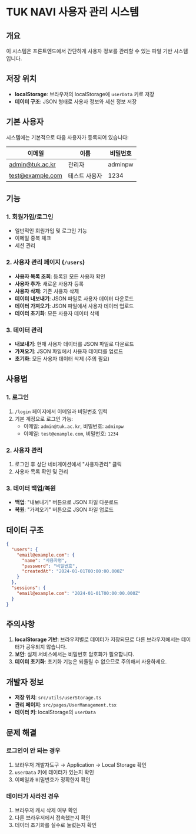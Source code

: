 # TUK NAVI 사용자 관리 시스템

## 개요
이 시스템은 프론트엔드에서 간단하게 사용자 정보를 관리할 수 있는 파일 기반 시스템입니다.

## 저장 위치
- **localStorage**: 브라우저의 localStorage에 `userData` 키로 저장
- **데이터 구조**: JSON 형태로 사용자 정보와 세션 정보 저장

## 기본 사용자
시스템에는 기본적으로 다음 사용자가 등록되어 있습니다:

| 이메일 | 이름 | 비밀번호 |
|--------|------|----------|
| admin@tuk.ac.kr | 관리자 | adminpw |
| test@example.com | 테스트 사용자 | 1234 |

## 기능

### 1. 회원가입/로그인
- 일반적인 회원가입 및 로그인 기능
- 이메일 중복 체크
- 세션 관리

### 2. 사용자 관리 페이지 (`/users`)
- **사용자 목록 조회**: 등록된 모든 사용자 확인
- **사용자 추가**: 새로운 사용자 등록
- **사용자 삭제**: 기존 사용자 삭제
- **데이터 내보내기**: JSON 파일로 사용자 데이터 다운로드
- **데이터 가져오기**: JSON 파일에서 사용자 데이터 업로드
- **데이터 초기화**: 모든 사용자 데이터 삭제

### 3. 데이터 관리
- **내보내기**: 현재 사용자 데이터를 JSON 파일로 다운로드
- **가져오기**: JSON 파일에서 사용자 데이터를 업로드
- **초기화**: 모든 사용자 데이터 삭제 (주의 필요)

## 사용법

### 1. 로그인
1. `/login` 페이지에서 이메일과 비밀번호 입력
2. 기본 계정으로 로그인 가능:
   - 이메일: `admin@tuk.ac.kr`, 비밀번호: `adminpw`
   - 이메일: `test@example.com`, 비밀번호: `1234`

### 2. 사용자 관리
1. 로그인 후 상단 네비게이션에서 "사용자관리" 클릭
2. 사용자 목록 확인 및 관리

### 3. 데이터 백업/복원
- **백업**: "내보내기" 버튼으로 JSON 파일 다운로드
- **복원**: "가져오기" 버튼으로 JSON 파일 업로드

## 데이터 구조

```json
{
  "users": {
    "email@example.com": {
      "name": "사용자명",
      "password": "비밀번호",
      "createdAt": "2024-01-01T00:00:00.000Z"
    }
  },
  "sessions": {
    "email@example.com": "2024-01-01T00:00:00.000Z"
  }
}
```

## 주의사항

1. **localStorage 기반**: 브라우저별로 데이터가 저장되므로 다른 브라우저에서는 데이터가 공유되지 않습니다.
2. **보안**: 실제 서비스에서는 비밀번호 암호화가 필요합니다.
3. **데이터 초기화**: 초기화 기능은 되돌릴 수 없으므로 주의해서 사용하세요.

## 개발자 정보

- **저장 위치**: `src/utils/userStorage.ts`
- **관리 페이지**: `src/pages/UserManagement.tsx`
- **데이터 키**: localStorage의 `userData`

## 문제 해결

### 로그인이 안 되는 경우
1. 브라우저 개발자도구 → Application → Local Storage 확인
2. `userData` 키에 데이터가 있는지 확인
3. 이메일과 비밀번호가 정확한지 확인

### 데이터가 사라진 경우
1. 브라우저 캐시 삭제 여부 확인
2. 다른 브라우저에서 접속했는지 확인
3. 데이터 초기화를 실수로 눌렀는지 확인 